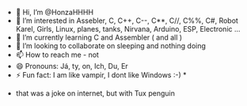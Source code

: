 - 👋 Hi, I’m @HonzaHHHH
- 👀 I’m interested in Assebler, C, C++, C--, C**, C//, C%%, C#, Robot Karel, Girls, Linux, planes, tanks, Nirvana, Arduino, ESP, Electronic ...
- 🌱 I’m currently learning C and Assembler ( and all )
- 💞️ I’m looking to collaborate on sleeping and nothing doing
- 📫 How to reach me - not
- 😄 Pronouns: Já, ty, on, Ich, Du, Er
- ⚡ Fun fact: I am like vampir, I dont like Windows :-) *

* that was a joke on internet, but with Tux penguin
